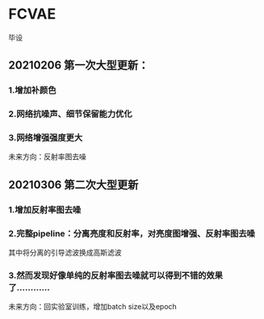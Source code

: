 # FCVAE
毕设
## 20210206 第一次大型更新：
### 1.增加补颜色
### 2.网络抗噪声、细节保留能力优化
### 3.网络增强强度更大
未来方向：反射率图去噪

## 20210306 第二次大型更新
### 1.增加反射率图去噪
### 2.完整pipeline：分离亮度和反射率，对亮度图增强、反射率图去噪
其中将分离的引导滤波换成高斯滤波
### 3.然而发现好像单纯的反射率图去噪就可以得到不错的效果了…………
未来方向：回实验室训练，增加batch size以及epoch
